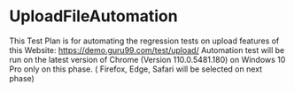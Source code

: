 # UploadFileAutomation
This Test Plan is for automating the regression tests on upload features of this Website: https://demo.guru99.com/test/upload/
Automation test will be run on the latest version of Chrome (Version 110.0.5481.180) on Windows 10 Pro only on this phase. ( Firefox, Edge, Safari will be selected on next phase)
